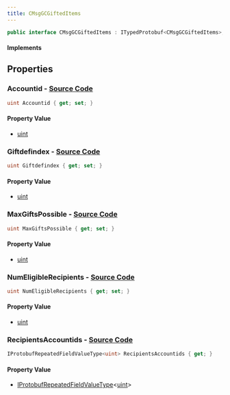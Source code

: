 ```yaml
---
title: CMsgGCGiftedItems
---
```


```csharp
public interface CMsgGCGiftedItems : ITypedProtobuf<CMsgGCGiftedItems>, INativeHandle
```

#### Implements

## Properties

### **Accountid** - [Source Code](https://github.com/swiftly-solution/swiftlys2/blob/main/managed/src/SwiftlyS2.Generated/Protobufs/Interfaces/CMsgGCGiftedItems.cs#L13)

```csharp
uint Accountid { get; set; }
```

#### Property Value

- [uint](https://learn.microsoft.com/dotnet/api/system.uint32)

### **Giftdefindex** - [Source Code](https://github.com/swiftly-solution/swiftlys2/blob/main/managed/src/SwiftlyS2.Generated/Protobufs/Interfaces/CMsgGCGiftedItems.cs#L16)

```csharp
uint Giftdefindex { get; set; }
```

#### Property Value

- [uint](https://learn.microsoft.com/dotnet/api/system.uint32)

### **MaxGiftsPossible** - [Source Code](https://github.com/swiftly-solution/swiftlys2/blob/main/managed/src/SwiftlyS2.Generated/Protobufs/Interfaces/CMsgGCGiftedItems.cs#L19)

```csharp
uint MaxGiftsPossible { get; set; }
```

#### Property Value

- [uint](https://learn.microsoft.com/dotnet/api/system.uint32)

### **NumEligibleRecipients** - [Source Code](https://github.com/swiftly-solution/swiftlys2/blob/main/managed/src/SwiftlyS2.Generated/Protobufs/Interfaces/CMsgGCGiftedItems.cs#L22)

```csharp
uint NumEligibleRecipients { get; set; }
```

#### Property Value

- [uint](https://learn.microsoft.com/dotnet/api/system.uint32)

### **RecipientsAccountids** - [Source Code](https://github.com/swiftly-solution/swiftlys2/blob/main/managed/src/SwiftlyS2.Generated/Protobufs/Interfaces/CMsgGCGiftedItems.cs#L25)

```csharp
IProtobufRepeatedFieldValueType<uint> RecipientsAccountids { get; }
```

#### Property Value

- [IProtobufRepeatedFieldValueType](/docs/api/shared/netmessages/iprotobufrepeatedfieldvaluetype-1)<[uint](https://learn.microsoft.com/dotnet/api/system.uint32)>

